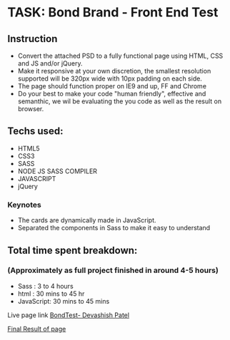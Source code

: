 # TASK: Bond Brand - Front End Test

## Instruction

- Convert the attached PSD to a fully functional page using HTML, CSS and JS and/or jQuery.
- Make it responsive at your own discretion, the smallest resolution supported will be 320px wide with 10px padding on each side.
- The page should function proper on IE9 and up, FF and Chrome
- Do your best to make your code "human friendly", effective and semanthic, we wil be evaluating the you code as well as the result on browser.

## Techs used:

- HTML5
- CSS3
- SASS
- NODE JS SASS COMPILER
- JAVASCRIPT
- jQuery

### Keynotes

- The cards are dynamically made in JavaScript.
- Separated the components in Sass to make it easy to understand

## Total time spent breakdown:

### (Approximately as full project finished in around 4-5 hours)

- Sass : 3 to 4 hours
- html : 30 mins to 45 hr
- JavaScript: 30 mins to 45 mins

Live page link [BondTest- Devashish Patel](https://devpatelwebdeveloper.github.io/BondTest/)

[Final Result of page](images/TaskFinalResult.jpg)
